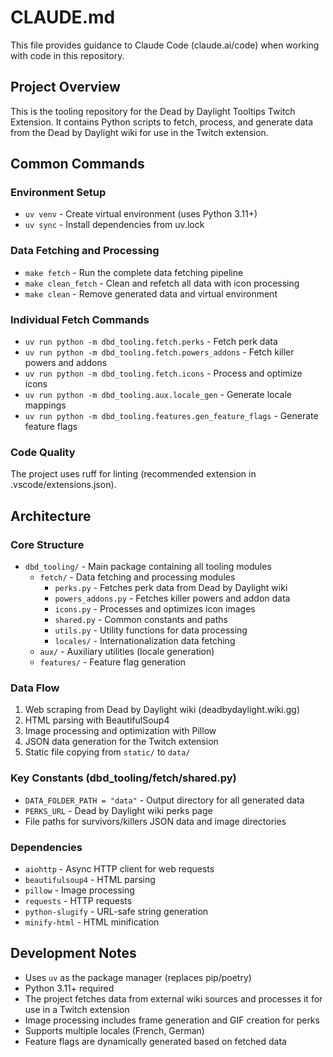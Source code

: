 # CLAUDE.md

This file provides guidance to Claude Code (claude.ai/code) when working with code in this repository.

## Project Overview

This is the tooling repository for the Dead by Daylight Tooltips Twitch Extension. It contains Python scripts to fetch, process, and generate data from the Dead by Daylight wiki for use in the Twitch extension.

## Common Commands

### Environment Setup
- `uv venv` - Create virtual environment (uses Python 3.11+)
- `uv sync` - Install dependencies from uv.lock

### Data Fetching and Processing
- `make fetch` - Run the complete data fetching pipeline
- `make clean_fetch` - Clean and refetch all data with icon processing
- `make clean` - Remove generated data and virtual environment

### Individual Fetch Commands
- `uv run python -m dbd_tooling.fetch.perks` - Fetch perk data
- `uv run python -m dbd_tooling.fetch.powers_addons` - Fetch killer powers and addons
- `uv run python -m dbd_tooling.fetch.icons` - Process and optimize icons
- `uv run python -m dbd_tooling.aux.locale_gen` - Generate locale mappings
- `uv run python -m dbd_tooling.features.gen_feature_flags` - Generate feature flags

### Code Quality
The project uses ruff for linting (recommended extension in .vscode/extensions.json).

## Architecture

### Core Structure
- `dbd_tooling/` - Main package containing all tooling modules
  - `fetch/` - Data fetching and processing modules
    - `perks.py` - Fetches perk data from Dead by Daylight wiki
    - `powers_addons.py` - Fetches killer powers and addon data
    - `icons.py` - Processes and optimizes icon images
    - `shared.py` - Common constants and paths
    - `utils.py` - Utility functions for data processing
    - `locales/` - Internationalization data fetching
  - `aux/` - Auxiliary utilities (locale generation)
  - `features/` - Feature flag generation

### Data Flow
1. Web scraping from Dead by Daylight wiki (deadbydaylight.wiki.gg)
2. HTML parsing with BeautifulSoup4
3. Image processing and optimization with Pillow
4. JSON data generation for the Twitch extension
5. Static file copying from `static/` to `data/`

### Key Constants (dbd_tooling/fetch/shared.py)
- `DATA_FOLDER_PATH = "data"` - Output directory for all generated data
- `PERKS_URL` - Dead by Daylight wiki perks page
- File paths for survivors/killers JSON data and image directories

### Dependencies
- `aiohttp` - Async HTTP client for web requests
- `beautifulsoup4` - HTML parsing
- `pillow` - Image processing
- `requests` - HTTP requests
- `python-slugify` - URL-safe string generation
- `minify-html` - HTML minification

## Development Notes

- Uses `uv` as the package manager (replaces pip/poetry)
- Python 3.11+ required
- The project fetches data from external wiki sources and processes it for use in a Twitch extension
- Image processing includes frame generation and GIF creation for perks
- Supports multiple locales (French, German)
- Feature flags are dynamically generated based on fetched data